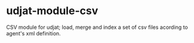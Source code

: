 # udjat-module-csv

CSV module for udjat; load, merge and index a set of csv files acording to agent's xml definition.

